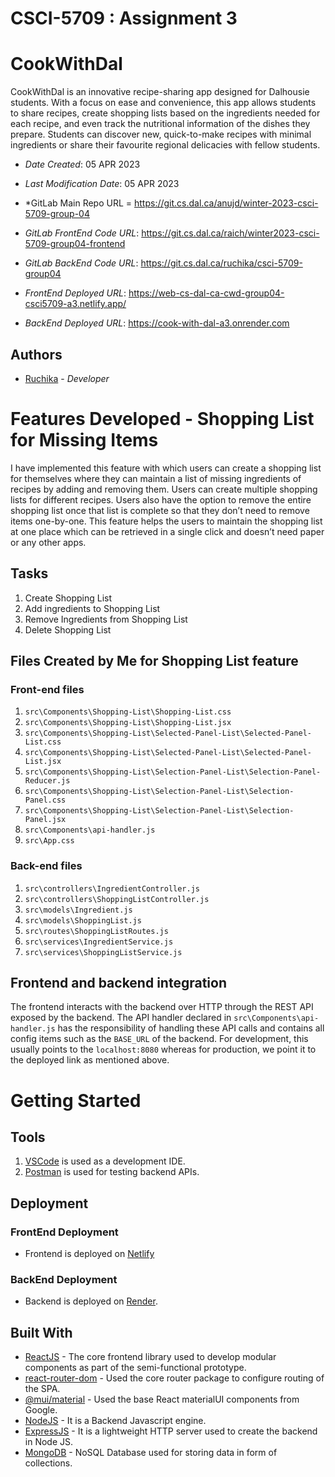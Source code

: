 # CSCI-5709 : Assignment 3

# CookWithDal
CookWithDal is an innovative recipe-sharing app designed for Dalhousie students. With a focus on ease and convenience, this app allows students to share recipes, create shopping lists based on the ingredients needed for each recipe, and even track the nutritional information of the dishes they prepare. Students can discover new, quick-to-make recipes with minimal ingredients or share their favourite regional delicacies with fellow students. 

* *Date Created*: 05 APR 2023
* *Last Modification Date*: 05 APR 2023

* *GitLab Main Repo URL = https://git.cs.dal.ca/anujd/winter-2023-csci-5709-group-04
* *GitLab FrontEnd Code URL*: https://git.cs.dal.ca/raich/winter2023-csci-5709-group04-frontend
* *GitLab BackEnd Code URL*: https://git.cs.dal.ca/ruchika/csci-5709-group04

* *FrontEnd Deployed URL*: https://web-cs-dal-ca-cwd-group04-csci5709-a3.netlify.app/
* *BackEnd Deployed URL*: https://cook-with-dal-a3.onrender.com

## Authors

* [Ruchika](rc315087@dal.ca) - *Developer*

# Features Developed - Shopping List for Missing Items

I have implemented this feature with which users can create a shopping list for themselves where they can maintain a list of missing ingredients of recipes by adding and removing them. Users can create multiple shopping lists for different recipes. Users also have the option to remove the entire shopping list once that list is complete so that they don’t need to remove items one-by-one. This feature helps the users to maintain the shopping list at one place which can be retrieved in a single click and doesn’t need paper or any other apps.

## Tasks
1. Create Shopping List
2. Add ingredients to Shopping List
3. Remove Ingredients from Shopping List
4. Delete Shopping List

## Files Created by Me for Shopping List feature

### Front-end files
1. `src\Components\Shopping-List\Shopping-List.css`
2. `src\Components\Shopping-List\Shopping-List.jsx`
3. `src\Components\Shopping-List\Selected-Panel-List\Selected-Panel-List.css`
4. `src\Components\Shopping-List\Selected-Panel-List\Selected-Panel-List.jsx`
5. `src\Components\Shopping-List\Selection-Panel-List\Selection-Panel-Reducer.js`
6. `src\Components\Shopping-List\Selection-Panel-List\Selection-Panel.css`
7. `src\Components\Shopping-List\Selection-Panel-List\Selection-Panel.jsx`
8. `src\Components\api-handler.js`
9. `src\App.css`

### Back-end files
1. `src\controllers\IngredientController.js`
2. `src\controllers\ShoppingListController.js`
3. `src\models\Ingredient.js`
4. `src\models\ShoppingList.js`
5. `src\routes\ShoppingListRoutes.js`
6. `src\services\IngredientService.js`
7. `src\services\ShoppingListService.js`

## Frontend and backend integration
The frontend interacts with the backend over HTTP through the REST API exposed by the backend. The API handler declared in `src\Components\api-handler.js` has the responsibility of handling these API calls and contains all config items such as the `BASE_URL` of the backend. For development, this usually points to the `localhost:8080` whereas for production, we point it to the deployed link as mentioned above.

# Getting Started

## Tools

1.  [VSCode](https://visualstudio.microsoft.com/) is used as a development IDE.
2.  [Postman](https://www.postman.com/) is used for testing backend APIs.

## Deployment

### FrontEnd Deployment

* Frontend is deployed on [Netlify](https://www.netlify.com/)

### BackEnd Deployment

* Backend is deployed on [Render](https://render.com/).

## Built With

* [ReactJS](https://reactjs.org/docs/create-a-new-react-app.html) - The core frontend library used to develop modular components as part of the semi-functional prototype.
* [react-router-dom](https://www.npmjs.com/package/react-router-dom) - Used the core router package to configure routing of the SPA.
* [@mui/material](https://www.npmjs.com/package/@mui/material) - Used the base React materialUI components from Google.
* [NodeJS](https://nodejs.org/en/) - It is a Backend Javascript engine. 
* [ExpressJS](https://expressjs.com/) - It is a lightweight HTTP server used to create the backend in Node JS.
* [MongoDB](https://www.mongodb.com/) - NoSQL Database used for storing data in form of collections.



